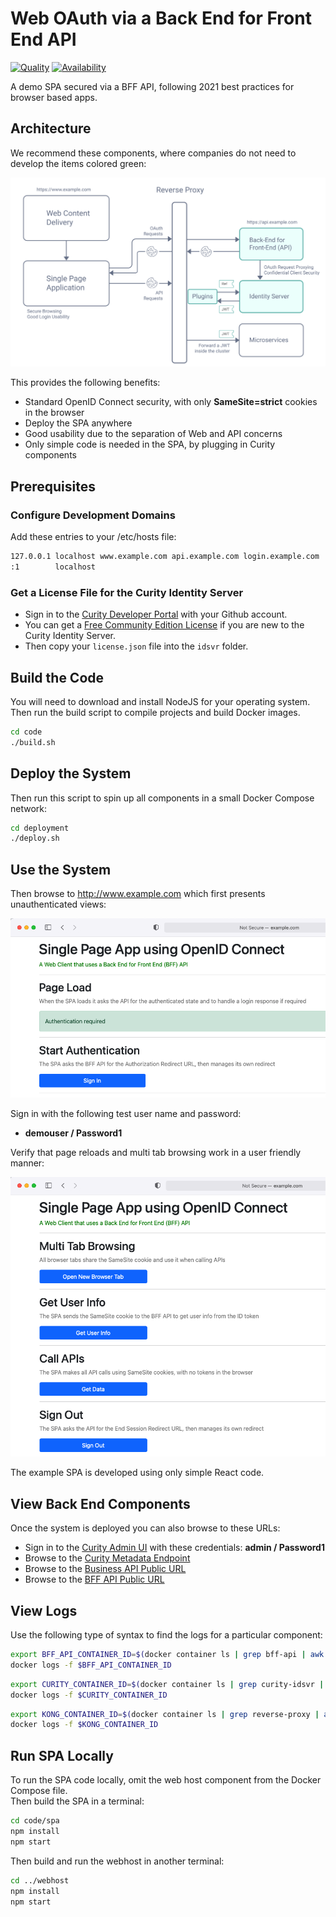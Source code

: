 # Web OAuth via a Back End for Front End API

[![Quality](https://img.shields.io/badge/quality-experiment-red)](https://curity.io/resources/code-examples/status/)
[![Availability](https://img.shields.io/badge/availability-source-blue)](https://curity.io/resources/code-examples/status/)

A demo SPA secured via a BFF API, following 2021 best practices for browser based apps.

## Architecture

We recommend these components, where companies do not need to develop the items colored green:

![Components](/code/spa/doc/components.svg)

This provides the following benefits:

- Standard OpenID Connect security, with only **SameSite=strict** cookies in the browser
- Deploy the SPA anywhere
- Good usability due to the separation of Web and API concerns
- Only simple code is needed in the SPA, by plugging in Curity components

## Prerequisites

### Configure Development Domains

Add these entries to your /etc/hosts file:

```bash
127.0.0.1 localhost www.example.com api.example.com login.example.com
:1        localhost
```

### Get a License File for the Curity Identity Server

- Sign in to the [Curity Developer Portal](https://developer.curity.io/) with your Github account.
- You can get a [Free Community Edition License](https://curity.io/product/community/) if you are new to the Curity Identity Server.
- Then copy your `license.json` file into the `idsvr` folder.

## Build the Code

You will need to download and install NodeJS for your operating system.\
Then run the build script to compile projects and build Docker images.

```bash
cd code
./build.sh
```

## Deploy the System

Then run this script to spin up all components in a small Docker Compose network:

```bash
cd deployment
./deploy.sh
```

## Use the System

Then browse to http://www.example.com which first presents unauthenticated views:

![Unauthenticated Views](/code/spa/doc/ui-unauthenticated.png)

Sign in with the following test user name and password:

- **demouser / Password1**

Verify that page reloads and multi tab browsing work in a user friendly manner:

![Authenticated Views](/code/spa/doc/ui-authenticated.png)

The example SPA is developed using only simple React code.

## View Back End Components

Once the system is deployed you can also browse to these URLs:

- Sign in to the [Curity Admin UI](https://localhost:6749/admin) with these credentials: **admin / Password1**
- Browse to the [Curity Metadata Endpoint](http://login.example.com:8443/oauth/v2/oauth-anonymous/.well-known/openid-configuration)
- Browse to the [Business API Public URL](http://api.example.com:3000/api)
- Browse to the [BFF API Public URL](http://api.example.com:3000/bff/userinfo)

## View Logs

Use the following type of syntax to find the logs for a particular component:

```bash
export BFF_API_CONTAINER_ID=$(docker container ls | grep bff-api | awk '{print $1}')
docker logs -f $BFF_API_CONTAINER_ID
```

```bash
export CURITY_CONTAINER_ID=$(docker container ls | grep curity-idsvr | awk '{print $1}')
docker logs -f $CURITY_CONTAINER_ID
```

```bash
export KONG_CONTAINER_ID=$(docker container ls | grep reverse-proxy | awk '{print $1}')
docker logs -f $KONG_CONTAINER_ID
```

## Run SPA Locally

To run the SPA code locally, omit the web host component from the Docker Compose file.\
Then build the SPA in a terminal:

```bash
cd code/spa
npm install
npm start
```

Then build and run the webhost in another terminal:
```bash
cd ../webhost
npm install
npm start
```
